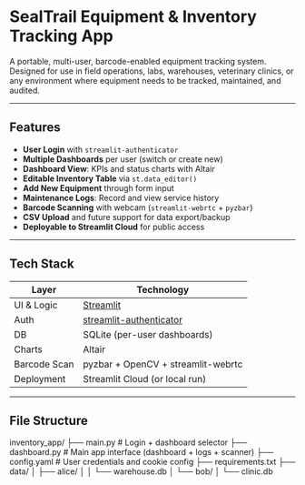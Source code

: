 # SealTrail Equipment & Inventory Tracking App

A portable, multi-user, barcode-enabled equipment tracking system. Designed for use in field operations, labs, warehouses, veterinary clinics, or any environment where equipment needs to be tracked, maintained, and audited.

---

## Features

- **User Login** with `streamlit-authenticator`
- **Multiple Dashboards** per user (switch or create new)
- **Dashboard View**: KPIs and status charts with Altair
- **Editable Inventory Table** via `st.data_editor()`
- **Add New Equipment** through form input
- **Maintenance Logs**: Record and view service history
- **Barcode Scanning** with webcam (`streamlit-webrtc` + `pyzbar`)
- **CSV Upload** and future support for data export/backup
- **Deployable to Streamlit Cloud** for public access

---

## Tech Stack

| Layer | Technology |
|-------|------------|
| UI & Logic | [Streamlit](https://streamlit.io) |
| Auth | [streamlit-authenticator](https://github.com/mkhorasani/streamlit-authenticator) |
| DB | SQLite (per-user dashboards) |
| Charts | Altair |
| Barcode Scan | pyzbar + OpenCV + streamlit-webrtc |
| Deployment | Streamlit Cloud (or local run) |

---

## File Structure

inventory_app/
├── main.py                 # Login + dashboard selector
├── dashboard.py            # Main app interface (dashboard + logs + scanner)
├── config.yaml             # User credentials and cookie config
├── requirements.txt
├── data/
│   ├── alice/
│   │   └── warehouse.db
│   └── bob/
│       └── clinic.db

